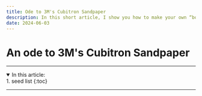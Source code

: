 ```yaml
---
title: Ode to 3M's Cubitron Sandpaper
description: In this short article, I show you how to make your own “board butter”, a food-safe finish for cutting boards made from natural oil and beeswax. Once you’ve assembled your ingredients, it takes less than 10 minutes to make.
date: 2024-06-03
---
```


# An ode to 3M's Cubitron Sandpaper

<hr />
<details open>
<summary>In this article:</summary>
<aside markdown="1">
1. seed list
{:toc}
</aside>
</details>
<hr />
